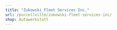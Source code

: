 ```yaml
---
title: "Zukowski Fleet Services Inc."
url: /purcellville/zukowski-fleet-services-inc/
shop: Autowerkstatt
---
```

